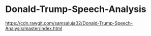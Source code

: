 # Donald-Trump-Speech-Analysis
https://cdn.rawgit.com/samsaluja02/Donald-Trump-Speech-Analysis/master/index.html
